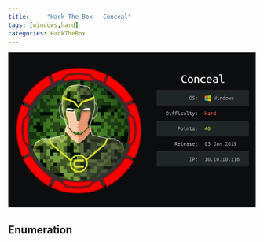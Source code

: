 ```yaml
---
title:     "Hack The Box - Conceal"
tags: [windows,hard]
categories: HackTheBox
---
```


![1.jpg](https://raw.githubusercontent.com/an4kein/an4kein.github.io/master/img/htb-conceal/1.jpg)

## Enumeration
